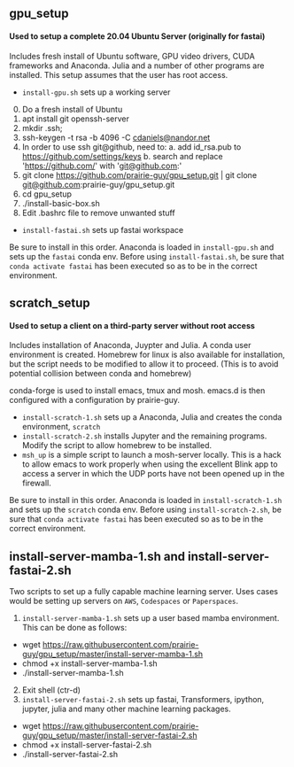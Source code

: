 ## gpu_setup
#### Used to setup a complete 20.04 Ubuntu Server (originally for fastai)
Includes fresh install of Ubuntu software, GPU video drivers, CUDA frameworks and Anaconda. Julia and a number of other programs are installed. This 
setup assumes that the user has root access.

- `install-gpu.sh` sets up a working server
0. Do a fresh install of Ubuntu 
1. apt install git openssh-server
2. mkdir .ssh; 
3. ssh-keygen -t rsa -b 4096 -C cdaniels@nandor.net
4. In order to use ssh git@github, need to:
 a. add id_rsa.pub to https://github.com/settings/keys
 b. search and replace 'https://github.com/' with 'git@github.com:'
5. git clone https://github.com/prairie-guy/gpu_setup.git | git clone git@github.com:prairie-guy/gpu_setup.git
6. cd gpu_setup
7. ./install-basic-box.sh
8. Edit .bashrc file to remove unwanted stuff

- `install-fastai.sh` sets up fastai workspace

Be sure to install in this order. Anaconda is loaded in `install-gpu.sh` and sets up the `fastai` conda env. Before using `install-fastai.sh`, be sure that `conda activate fastai` has been executed so as to be in the correct environment.


## scratch_setup
#### Used to setup a client on a third-party server without root access
Includes installation of Anaconda, Juypter and Julia. A conda user environment is created. Homebrew for linux is also available for installation, but the script needs to be modified to allow it to proceed. (This is to avoid potential collision between conda and homebrew)

conda-forge is used to install emacs, tmux and mosh. emacs.d is then configured with a configuration by prairie-guy.

- `install-scratch-1.sh` sets up a Anaconda, Julia and creates the conda environment, `scratch`
- `install-scratch-2.sh` installs Jupyter and the remaining programs. Modify the script to allow homebrew to be installed.
- `msh_up` is a simple script to launch a mosh-server locally. This is a hack to allow emacs to work properly when using the excellent Blink app to access a server in which the UDP ports have not been opened up in the firewall.

Be sure to install in this order. Anaconda is loaded in `install-scratch-1.sh` and sets up the `scratch` conda env. Before using `install-scratch-2.sh`, be sure that `conda activate fastai` has been executed so as to be in the correct environment.

## install-server-mamba-1.sh and install-server-fastai-2.sh
Two scripts to set up a fully capable machine learning server. Uses cases would be setting up servers on `AWS`, `Codespaces` or `Paperspaces`.

1. `install-server-mamba-1.sh` sets up a user based mamba environment. This can be done as follows:
  - wget https://raw.githubusercontent.com/prairie-guy/gpu_setup/master/install-server-mamba-1.sh 
  - chmod +x install-server-mamba-1.sh
  - ./install-server-mamba-1.sh
2. Exit shell (ctr-d)
3. `install-server-fastai-2.sh` sets up fastai, Transformers, ipython, jupyter, julia and many other machine learning packages.
  - wget https://raw.githubusercontent.com/prairie-guy/gpu_setup/master/install-server-fastai-2.sh
  - chmod +x install-server-fastai-2.sh
  - ./install-server-fastai-2.sh

